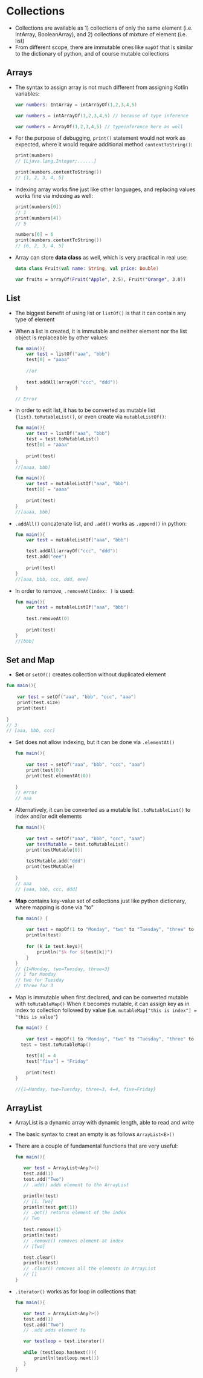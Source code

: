 # Collections

- Collections are available as 1) collections of only the same element  (i.e. IntArray, BooleanArray), and 2) collections of mixture of element (i.e. list)
- From different scope, there are immutable ones like `mapOf` that is similar to the dictionary of python, and of course mutable collections



## Arrays

- The syntax to assign array is not much different from assigning Kotlin variables:

  ```kotlin
  var numbers: IntArray = intArrayOf(1,2,3,4,5)
  
  var numbers = intArrayOf(1,2,3,4,5) // because of type inference
  
  var numbers = ArrayOf(1,2,3,4,5) // typeinference here as well
  ```

- For the purpose of debugging, `print()` statement would not work as expected, where it would require additional method `contentToString()`:

  ```kotlin
  print(numbers)
  // [Ljava.lang.Integer;......]
  
  print(numbers.contentToString())
  // [1, 2, 3, 4, 5]
  ```

- Indexing array works fine just like other languages, and replacing values works fine via indexing as well:

  ```kotlin
  print(numbers[0])
  // 1
  print(numbers[4])
  // 5
  
  numbers[0] = 6
  print(numbers.contentToString())
  // [6, 2, 3, 4, 5]
  ```

- Array can store **data class** as well, which is very practical in real use:

  ```kotlin
  data class Fruit(val name: String, val price: Double)
  
  var fruits = arrayOf(Fruit("Apple", 2.5), Fruit("Orange", 3.0))
  ```




## List

- The biggest benefit of using list or `listOf()` is that it can contain any type of element

- When a list is created, it is immutable and neither element nor the list object is replaceable by other values:

  ```kotlin
  fun main(){
      var test = listOf("aaa", "bbb")
      test[0] = "aaaa"
      
      //or
      
      test.addAll(arrayOf("ccc", "ddd"))
  }
  
  // Error
  ```

- In order to edit list, it has to be converted as mutable list  `{list}.toMutableList()`, or even create via `mutableListOf()`:

  ```kotlin
  fun main(){
      var test = listOf("aaa", "bbb")
      test = test.toMutableList()
      test[0] = "aaaa"
      
      print(test)
  }
  //[aaaa, bbb]
  
  fun main(){
      var test = mutableListOf("aaa", "bbb")
      test[0] = "aaaa"
      
      print(test)
  }
  //[aaaa, bbb]
  ```

- `.addAll()` concatenate list, and `.add()` works as `.append()` in python:

  ```kotlin
  fun main(){
      var test = mutableListOf("aaa", "bbb")
  
      test.addAll(arrayOf("ccc", "ddd"))
      test.add("eee")
      
      print(test)
  }
  //[aaa, bbb, ccc, ddd, eee]
  ```

- In order to remove, `.removeAt(index: )` is used:

  ```kotlin
  fun main(){
      var test = mutableListOf("aaa", "bbb")
      
      test.removeAt(0)
      
      print(test)
  }
  //[bbb]
  ```

  

 ## Set and Map

-  **Set** or `setOf()` creates collection without duplicated element

  ```kotlin
  fun main(){
      
      var test = setOf("aaa", "bbb", "ccc", "aaa")
      print(test.size)
      print(test)
      
  }
  // 3
  // [aaa, bbb, ccc]
  ```

- Set does not allow indexing, but it can be done via `.elementAt()`

  ```kotlin
  fun main(){
      
      var test = setOf("aaa", "bbb", "ccc", "aaa")
      print(test[0])
      print(test.elementAt(0))
      
  }
  // error
  // aaa
  ```

- Alternatively, it can be converted as a mutable list `.toMutableList()` to index and/or edit elements

  ```kotlin
  fun main(){
      
      var test = setOf("aaa", "bbb", "ccc", "aaa")
      var testMutable = test.toMutableList()
      print(testMutable[0])
      
      testMutable.add("ddd")
      print(testMutable)
      
  }
  // aaa
  // [aaa, bbb, ccc, ddd]
  ```

- **Map** contains key-value set of collections just like python dictionary, where mapping is done via "to"

  ```kotlin
  fun main() {
      
      var test = mapOf(1 to "Monday", "two" to "Tuesday", "three" to 3)
      println(test)
      
      for (k in test.keys){
          println("$k for ${test[k]}")
      }
  }
  // {1=Monday, two=Tuesday, three=3}
  // 1 for Monday
  // two for Tuesday
  // three for 3
  ```

- Map is immutable when first declared, and can be converted mutable with `toMutableMap()`
  When it becomes mutable, it can assign key as in index to collection followed by value (i.e. `mutableMap["this is index"] = "this is value"`)

  ```kotlin
  fun main() {
      
      var test = mapOf(1 to "Monday", "two" to "Tuesday", "three" to 3)
   	test = test.toMutableMap()
      
      test[4] = 4
      test["five"] = "Friday"
      
      print(test)
  }
  
  //{1=Monday, two=Tuesday, three=3, 4=4, five=Friday}
  ```

## ArrayList

- ArrayList is a dynamic array with dynamic length, able to read and write

- The basic syntax to creat an empty is as follows `ArrayList<E>()`

- There are a couple of fundamental functions that are very useful:

   ```kotlin
   fun main(){
   
      var test = ArrayList<Any?>()
      test.add(1)
      test.add("Two")   
      // .add() adds element to the ArrayList

      println(test)
      // [1, Two]
      println(test.get(1))
      // .get() returns element of the index
      // Two
      
      test.remove(1)
      println(test)
      // .remove() removes element at index
      // [Two]      

      test.clear()
      println(test)
      // .clear() removes all the elements in ArrayList
      // []
   }
   ```

- `.iterator()` works as for loop in collections that:

   ```kotlin
   fun main(){
   
      var test = ArrayList<Any?>()
      test.add(1)
      test.add("Two")   
      // .add adds element to 

	  var testloop = test.iterator()
      
      while (testloop.hasNext()){
          println(testloop.next())
      }
   }
   ```
  
